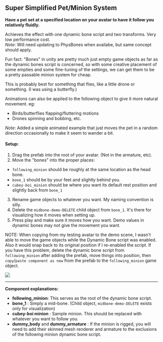 ## Super Simplified Pet/Minion System
**Have a pet set at a specified location on your avatar to have it follow you relatively fluidly.**

Achieves the effect with one dynamic bone script and two transforms.  Very low performance cost.  
*Note*: Will need updating to PhysBones when availabe, but same concept should apply.

Fun fact: "Bones" in unity are pretty much just empty game objects as far as the dynamic bones script is concerned, so with some creative placement of some empties and some fine-tuning of the settings, we can get them to be a pretty passable minion system for cheap.

This is probably best for something that flies, like a little drone or something. (I was using a butterfly.)

Animations can also be applied to the following object to give it more natural movement. eg:  
  * Birds/butterflies flapping/fluttering motions
  * Drones spinning and bobbing, etc.

*Note*: Added a simple animated example that just moves the pet in a random direction occasionally to make it seem to wander a bit.

#### Setup:
1. Drag the prefab into the root of your avatar. (Not in the armature, etc).
2. Move the "bones" into the proper places:
  * `following_minion` should be roughly at the same location as the head bone.
  * `bone_1` should be by your feet and slightly behind you.
  * `cubey-boi_minion` should be where you want its default rest position and slightly back from `bone_1`
3. Rename game objects to whatever you want.  My naming convention is silly.
4. Delete the `midbone-demo-DELETE` child object from `bone_1`.  It's there for visualizing how it moves when setting up.
5. Press play and make sure it moves how you want.  Demo values in dynamic bones may not give the movement you want.

NOTE: When copying from my testing avatar to the demo scene, I wasn't able to move the game objects while the Dynamic Bone script was enabled.  Also it would snap back to its original position if I re-enabled the script.  If you have this problem, delete the dynamic bone script from `following_minion` after adding the prefab, move things into position, then `copy`/`paste component as new` from the prefab to the `following_minion` game object.

![](https://i.imgur.com/QZeSaHE.png)

---

**Component explanations:**
* **following_minion**: This serves as the root of the dynamic bone script.
* **bone_1** : Simply a mid-bone. (Child object, `midbone-demo-DELETE` exists only for visualization)
* **cubey-boi minion** : Sample minion.  This should be replaced with whatever you want to follow you.
* **dummy_body** and **dummy_armature** : If the minion is rigged, you will need to add their skinned mesh renderer and armature to the exclusions of the following minion dynamic bone script.
